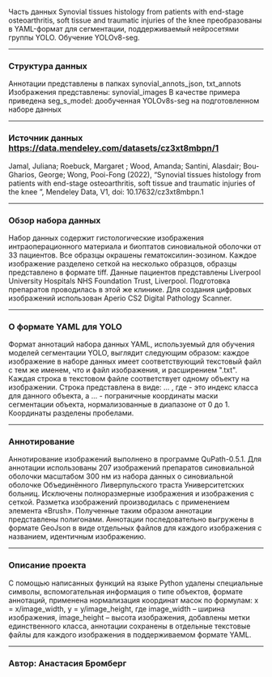 Часть данных Synovial tissues histology from patients with end-stage osteoarthritis, soft tissue and traumatic injuries of the knee преобразованы в YAML-формат для сегментации, поддерживаемый нейросетями группы YOLO. Обучение YOLOv8-seg.
______________________________________________________________________________
### Структура данных
Аннотации представлены в папках synovial_annots_json, txt_annots 
Изображения представлены: synovial_images
В качестве примера приведена seg_s_model: дообученная YOLOv8s-seg на подготовленном наборе данных
______________________________________________________________________________
### Источник данных https://data.mendeley.com/datasets/cz3xt8mbpn/1
Jamal, Juliana; Roebuck, Margaret ; Wood, Amanda; Santini, Alasdair; Bou-Gharios, George; Wong, Pooi-Fong (2022), “Synovial tissues histology from patients with end-stage osteoarthritis, soft tissue and traumatic injuries of the knee ”, Mendeley Data, V1, doi: 10.17632/cz3xt8mbpn.1
______________________________________________________________________________
### Обзор набора данных
Набор данных содержит гистологические изображения интраоперационного материала и биоптатов синовиальной оболочки от 33 пациентов. Все образцы окрашены гематоксилин-эозином. Каждое изображение разделено сеткой на несколько образцов, образцы  представлено в формате tiff. Данные пациентов представлены Liverpool University Hospitals NHS Foundation Trust, Liverpool. Подготовка препаратов проводилась в этой же клинике. Для создания цифровых 
изображений использован Aperio CS2 Digital Pathology Scanner.
______________________________________________________________________________
### О формате YAML для YOLO
Формат аннотаций набора данных YAML, используемый для обучения моделей сегментации YOLO, выглядит следующим образом: каждое изображение в наборе данных имеет соответствующий текстовый файл с тем же именем, что и файл изображения, и расширением ".txt". Каждая строка в текстовом файле соответствует одному объекту на изображении. Строка представлена в виде: <class-index> <x1> <y1> <x2> <y2> ... <xn> <yn>, где <class-index> - это индекс класса для данного объекта, а <x1> <y1> <x2> <y2> ... <xn> <yn> - пограничные координаты маски сегментации объекта, нормализованные в диапазоне от 0 до 1. Координаты разделены пробелами. 
______________________________________________________________________________
### Аннотирование 
Аннотирование изображений выполнено в программе QuPath-0.5.1. Для аннотации использованы 207 изображений препаратов синовиальной оболочки масштабом 300 нм из набора данных о синовиальной оболочке Объединённого Ливерпульского траста Университетских больниц. Исключены полноразмерные изображения и изображения с сеткой. Разметка изображений производилась с применением элемента «Brush». Полученные таким образом аннотации представлены полигонами. Аннотации последовательно выгружены в формате GeoJson в виде отдельных файлов для каждого изображения с названием, идентичным изображению.
______________________________________________________________________________
### Описание проекта
С помощью написанных функций на языке Python удалены специальные символы, вспомогательная информация о типе объектов, формате аннотаций, применена нормализация координат масок по формулам: x = x/image_width, y = y/image_height, где image_width – ширина изображения, image_height – высота изображения, добавлены метки единственного класса, аннотации сохранены в отдельные текстовые файлы для каждого изображения в поддерживаемом формате YAML. 
______________________________________________________________________________
### Автор: Анастасия Бромберг 
